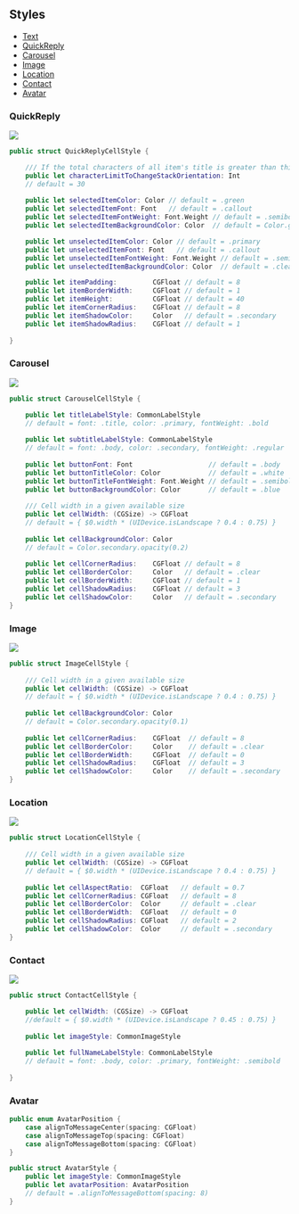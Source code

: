 ## Styles
* [Text](#text)
* [QuickReply](#quick-reply)
* [Carousel](#carousel)
* [Image](#image)
* [Location](#location)
* [Contact](#contact)
* [Avatar](#avatar)


### QuickReply

![](https://github.com/EnesKaraosman/SwiftyChat/blob/master/Sources/SwiftyChat/Demo/Preview/quickReplyItem.png)

```swift
public struct QuickReplyCellStyle {

    /// If the total characters of all item's title is greater than this value, items ordered vertically
    public let characterLimitToChangeStackOrientation: Int
    // default = 30
    
    public let selectedItemColor: Color // default = .green
    public let selectedItemFont: Font   // default = .callout
    public let selectedItemFontWeight: Font.Weight // default = .semibold
    public let selectedItemBackgroundColor: Color  // default = Color.green.opacity(0.3)

    public let unselectedItemColor: Color // default = .primary
    public let unselectedItemFont: Font   // default = .callout
    public let unselectedItemFontWeight: Font.Weight // default = .semibold
    public let unselectedItemBackgroundColor: Color  // default = .clear

    public let itemPadding:         CGFloat // default = 8
    public let itemBorderWidth:     CGFloat // default = 1
    public let itemHeight:          CGFloat // default = 40
    public let itemCornerRadius:    CGFloat // default = 8
    public let itemShadowColor:     Color   // default = .secondary
    public let itemShadowRadius:    CGFloat // default = 1
    
}
```

### Carousel

![](https://github.com/EnesKaraosman/SwiftyChat/blob/master/Sources/SwiftyChat/Demo/Preview/carouselItem.png)

```swift
public struct CarouselCellStyle {

    public let titleLabelStyle: CommonLabelStyle 
    // default = font: .title, color: .primary, fontWeight: .bold
    
    public let subtitleLabelStyle: CommonLabelStyle
    // default = font: .body, color: .secondary, fontWeight: .regular
    
    public let buttonFont: Font                   // default = .body
    public let buttonTitleColor: Color            // default = .white
    public let buttonTitleFontWeight: Font.Weight // default = .semibold
    public let buttonBackgroundColor: Color       // default = .blue
    
    /// Cell width in a given available size
    public let cellWidth: (CGSize) -> CGFloat
    // default = { $0.width * (UIDevice.isLandscape ? 0.4 : 0.75) }
    
    public let cellBackgroundColor: Color   
    // default = Color.secondary.opacity(0.2)
    
    public let cellCornerRadius:    CGFloat // default = 8
    public let cellBorderColor:     Color   // default = .clear
    public let cellBorderWidth:     CGFloat // default = 1
    public let cellShadowRadius:    CGFloat // default = 3
    public let cellShadowColor:     Color   // default = .secondary
}
```

### Image

![](https://github.com/EnesKaraosman/SwiftyChat/blob/master/Sources/SwiftyChat/Demo/Preview/imageItem.png)

```swift
public struct ImageCellStyle {
    
    /// Cell width in a given available size
    public let cellWidth: (CGSize) -> CGFloat
    // default = { $0.width * (UIDevice.isLandscape ? 0.4 : 0.75) }
    
    public let cellBackgroundColor: Color    
    // default = Color.secondary.opacity(0.1)
    
    public let cellCornerRadius:    CGFloat  // default = 8
    public let cellBorderColor:     Color    // default = .clear
    public let cellBorderWidth:     CGFloat  // default = 0
    public let cellShadowRadius:    CGFloat  // default = 3
    public let cellShadowColor:     Color    // default = .secondary
}
```

### Location

![](https://github.com/EnesKaraosman/SwiftyChat/blob/master/Sources/SwiftyChat/Demo/Preview/locationItem.png)

```swift
public struct LocationCellStyle {
    
    /// Cell width in a given available size
    public let cellWidth: (CGSize) -> CGFloat
    // default = { $0.width * (UIDevice.isLandscape ? 0.4 : 0.75) }
    
    public let cellAspectRatio:  CGFloat   // default = 0.7
    public let cellCornerRadius: CGFloat   // default = 8
    public let cellBorderColor:  Color     // default = .clear
    public let cellBorderWidth:  CGFloat   // default = 0
    public let cellShadowRadius: CGFloat   // default = 2
    public let cellShadowColor:  Color     // default = .secondary
}
```

### Contact

![](https://github.com/EnesKaraosman/SwiftyChat/blob/master/Sources/SwiftyChat/Demo/Preview/contactItem.png)

```swift
public struct ContactCellStyle {

    public let cellWidth: (CGSize) -> CGFloat
    //default = { $0.width * (UIDevice.isLandscape ? 0.45 : 0.75) }
    
    public let imageStyle: CommonImageStyle
    
    public let fullNameLabelStyle: CommonLabelStyle
    // default = font: .body, color: .primary, fontWeight: .semibold
    
}
```

### Avatar

```swift
public enum AvatarPosition {
    case alignToMessageCenter(spacing: CGFloat)
    case alignToMessageTop(spacing: CGFloat)
    case alignToMessageBottom(spacing: CGFloat)
}

public struct AvatarStyle {
    public let imageStyle: CommonImageStyle
    public let avatarPosition: AvatarPosition 
    // default = .alignToMessageBottom(spacing: 8)
}
```

